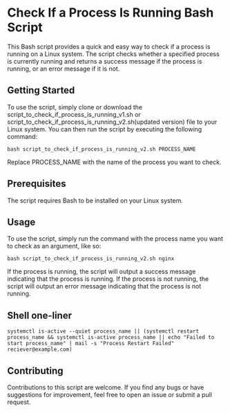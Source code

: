 # Check If a Process Is Running Bash Script

This Bash script provides a quick and easy way to check if a process is running on a Linux system. The script checks whether a specified process is currently running and returns a success message if the process is running, or an error message if it is not.

## Getting Started
To use the script, simply clone or download the script_to_check_if_process_is_running_v1.sh or script_to_check_if_process_is_running_v2.sh(updated version) file to your Linux system. You can then run the script by executing the following command:

```
bash script_to_check_if_process_is_running_v2.sh PROCESS_NAME
```
Replace PROCESS_NAME with the name of the process you want to check.

## Prerequisites
The script requires Bash to be installed on your Linux system.

## Usage
To use the script, simply run the command with the process name you want to check as an argument, like so:

```
bash script_to_check_if_process_is_running_v2.sh nginx
```

If the process is running, the script will output a success message indicating that the process is running. If the process is not running, the script will output an error message indicating that the process is not running.

## Shell one-liner

```
systemctl is-active --quiet process_name || (systemctl restart process_name && systemctl is-active process_name || echo "Failed to start process_name" | mail -s "Process Restart Failed" reciever@example.com)
```

## Contributing
Contributions to this script are welcome. If you find any bugs or have suggestions for improvement, feel free to open an issue or submit a pull request.

